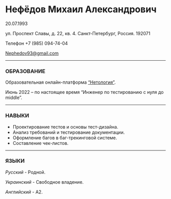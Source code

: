 # Нефёдов Михаил Александрович
20.07.1993

ул. Проспект Славы, д. 22, кв. 4. Санкт-Петербург, Россия. 192071

Телефон +7 (985) 094-74-04


Nephedov93@gmail.com 
***
### ОБРАЗОВАНИЕ
Образовательная онлайн-платформа [“Нетология”](https://netology.ru/).

Июнь 2022 – по настоящее время
“Инженер по тестированию с нуля до middle”.
***


### НАВЫКИ
- Проектирование тестов и основы тест-дизайна.
- Анализ требований и тестирование документации.
- Оформление багов в баг-трекинговой системе.
- Составление чек-листов.
 ***
### ЯЗЫКИ
*Русский* - Родной.

*Украинский* - Свободное владение.

*Английский* - А2.




